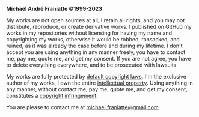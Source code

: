 ﻿  
<b>Michaël André Franiatte ©1999-2023</b>  
  
My works are not open sources at all, I retain all rights, and you may not distribute, reproduce, or create derivative works. I published on GitHub my works in my repositories without licensing for having my name and copyrighting my works, otherwise it would be robbed, ransacked, and ruined, as it was already the case before and during my lifetime. I don't accept you are using anything in any manner freely, you have to contact me, pay me, quote me, and get my consent. If you are not agree, you have to delete everything everywhere, and to be prosecuted with lawsuits.  
  
My works are fully protected by [default copyright laws](https://docs.github.com/en/repositories/managing-your-repositorys-settings-and-features/customizing-your-repository/licensing-a-repository). I'm the exclusive author of my works, I own the entire [intellectual property](https://www.microsoft.com/en-us/legal/intellectualproperty/copyright). Using anything in any manner, without contact me, pay me, quote me, and get my consent, constitutes a [copyright infringement](https://www.copyright.gov/help/faq/faq-definitions.html).  
  
You are please to contact me at michael.franiatte@gmail.com.  
  
